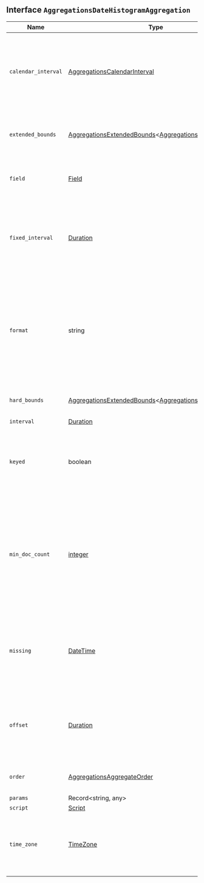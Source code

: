 ## Interface `AggregationsDateHistogramAggregation`

| Name | Type | Description |
| - | - | - |
| `calendar_interval` | [AggregationsCalendarInterval](./AggregationsCalendarInterval.md) | Calendar-aware interval. Can be specified using the unit name, such as `month`, or as a single unit quantity, such as `1M`. |
| `extended_bounds` | [AggregationsExtendedBounds](./AggregationsExtendedBounds.md)<[AggregationsFieldDateMath](./AggregationsFieldDateMath.md)> | Enables extending the bounds of the histogram beyond the data itself. |
| `field` | [Field](./Field.md) | The date field whose values are use to build a histogram. |
| `fixed_interval` | [Duration](./Duration.md) | Fixed intervals: a fixed number of SI units and never deviate, regardless of where they fall on the calendar. |
| `format` | string | The date format used to format `key_as_string` in the response. If no `format` is specified, the first date format specified in the field mapping is used. |
| `hard_bounds` | [AggregationsExtendedBounds](./AggregationsExtendedBounds.md)<[AggregationsFieldDateMath](./AggregationsFieldDateMath.md)> | Limits the histogram to specified bounds. |
| `interval` | [Duration](./Duration.md) | &nbsp; |
| `keyed` | boolean | Set to `true` to associate a unique string key with each bucket and return the ranges as a hash rather than an array. |
| `min_doc_count` | [integer](./integer.md) | Only returns buckets that have `min_doc_count` number of documents. By default, all buckets between the first bucket that matches documents and the last one are returned. |
| `missing` | [DateTime](./DateTime.md) | The value to apply to documents that do not have a value. By default, documents without a value are ignored. |
| `offset` | [Duration](./Duration.md) | Changes the start value of each bucket by the specified positive ( `+`) or negative offset ( `-`) duration. |
| `order` | [AggregationsAggregateOrder](./AggregationsAggregateOrder.md) | The sort order of the returned buckets. |
| `params` | Record<string, any> | &nbsp; |
| `script` | [Script](./Script.md) | [ScriptSource](./ScriptSource.md) | &nbsp; |
| `time_zone` | [TimeZone](./TimeZone.md) | Time zone used for bucketing and rounding. Defaults to Coordinated Universal Time (UTC). |
